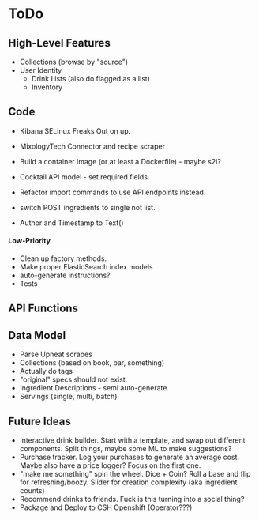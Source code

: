 ToDo
====

High-Level Features
-------------------
* Collections (browse by "source")
* User Identity
  * Drink Lists (also do flagged as a list)
  * Inventory

Code
----
* Kibana SELinux Freaks Out on up.
* MixologyTech Connector and recipe scraper
* Build a container image (or at least a Dockerfile) - maybe s2i?

* Cocktail API model - set required fields.
* Refactor import commands to use API endpoints instead.
* switch POST ingredients to single not list.
* Author and Timestamp to Text()

#### Low-Priority
* Clean up factory methods.
* Make proper ElasticSearch index models
* auto-generate instructions?
* Tests 

API Functions
-------------

Data Model
----------
* Parse Upneat scrapes
* Collections (based on book, bar, something)
* Actually do tags
* "original" specs should not exist.
* Ingredient Descriptions - semi auto-generate.
* Servings (single, multi, batch)

Future Ideas
------------
* Interactive drink builder. Start with a template, and swap out different
  components. Split things, maybe some ML to make suggestions?
* Purchase tracker. Log your purchases to generate an average cost. Maybe
  also have a price logger? Focus on the first one.
* "make me something" spin the wheel. Dice + Coin? Roll a base and 
  flip for refreshing/boozy. Slider for creation complexity (aka ingredient counts)
* Recommend drinks to friends. Fuck is this turning into a social thing?
* Package and Deploy to CSH Openshift (Operator???)